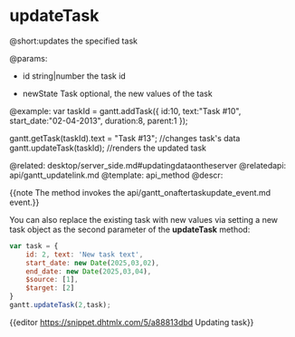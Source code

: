 updateTask
=============
@short:updates the specified task
	

@params:
- id	string|number	the task id
* newState      Task      optional, the new values of the task

@example: 
var taskId = gantt.addTask({
	id:10,
    text:"Task #10",
    start_date:"02-04-2013",
    duration:8,
    parent:1
});

gantt.getTask(taskId).text = "Task #13"; //changes task's data
gantt.updateTask(taskId); //renders the updated task


@related:
	desktop/server_side.md#updatingdataontheserver
@relatedapi:
	api/gantt_updatelink.md
@template:	api_method
@descr:

{{note The method invokes the api/gantt_onaftertaskupdate_event.md event.}}

You can also replace the existing task with new values via setting a new task object as the second parameter of the **updateTask** method: 

~~~js
var task = {
    id: 2, text: 'New task text', 
    start_date: new Date(2025,03,02), 
    end_date: new Date(2025,03,04), 
    $source: [1], 
    $target: [2]
}
gantt.updateTask(2,task);
~~~

{{editor https://snippet.dhtmlx.com/5/a88813dbd		Updating task}}